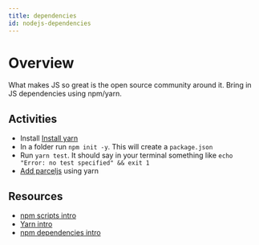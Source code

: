 ```yaml
---
title: dependencies
id: nodejs-dependencies
---
```


# Overview

What makes JS so great is the open source community around it. Bring in JS dependencies using npm/yarn.

## Activities

- Install [Install yarn](https://classic.yarnpkg.com/en/docs/install#windows-stable)
- In a folder run `npm init -y`. This will create a `package.json`
- Run `yarn test`. It should say in your terminal something like `echo "Error: no test specified" && exit 1`
- [Add parceljs](https://parceljs.org/getting-started/webapp/) using yarn

## Resources

- [npm scripts intro](https://www.geeksforgeeks.org/introduction-to-npm-scripts/)
- [Yarn intro](https://flaviocopes.com/yarn/)
- [npm dependencies intro](https://docs.npmjs.com/cli/v8/configuring-npm/package-json#dependencies)
